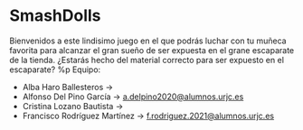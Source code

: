 # SmashDolls
Bienvenidos a este lindisimo juego en el que podrás luchar con tu muñeca favorita para alcanzar el gran sueño de ser expuesta en el grane escaparate de la tienda. ¿Estarás hecho del material correcto para ser expuesto en el escaparate?
 %p
Equipo:
 +  Alba Haro Ballesteros ->
 +  Alfonso Del Pino García -> a.delpino2020@alumnos.urjc.es
 +  Cristina Lozano Bautista ->
 +  Francisco Rodríguez Martínez -> f.rodriguez.2021@alumnos.urjc.es

